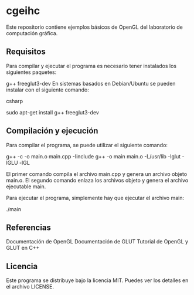 # cgeihc
Este repositorio contiene ejemplos básicos de OpenGL del laboratorio de computación gráfica.

## Requisitos
Para compilar y ejecutar el programa es necesario tener instalados los siguientes paquetes:

g++
freeglut3-dev
En sistemas basados en Debian/Ubuntu se pueden instalar con el siguiente comando:

csharp

sudo apt-get install g++ freeglut3-dev

## Compilación y ejecución
Para compilar el programa, se puede utilizar el siguiente comando:

g++ -c -o main.o main.cpp -Iinclude
g++ -o main main.o -L/usr/lib -lglut -lGLU -lGL

El primer comando compila el archivo main.cpp y genera un archivo objeto main.o. El segundo comando enlaza los archivos objeto y genera el archivo ejecutable main.

Para ejecutar el programa, simplemente hay que ejecutar el archivo main:

./main

## Referencias
Documentación de OpenGL
Documentación de GLUT
Tutorial de OpenGL y GLUT en C++

## Licencia
Este programa se distribuye bajo la licencia MIT. Puedes ver los detalles en el archivo LICENSE.
